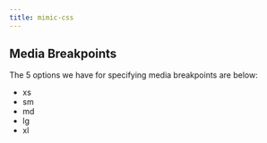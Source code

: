 ```yaml
---
title: mimic-css
---
```


## Media Breakpoints

The 5 options we have for specifying media breakpoints are below:

<ul>
<li>xs</li>
<li>sm</li>
<li>md</li>
<li>lg</li>
<li>xl</li>
</ul>
